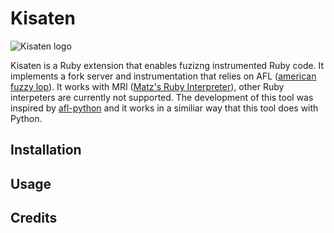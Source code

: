 # Kisaten
![Kisaten logo](//github.com/zelivans/kisaten/raw/master/doc/assets/logo_display.png)

Kisaten is a Ruby extension that enables fuzizng instrumented Ruby code. It implements a fork server and instrumentation that relies on AFL ([american fuzzy lop](http://lcamtuf.coredump.cx/afl/)). It works with MRI ([Matz's Ruby Interpreter](https://github.com/ruby/ruby)), other Ruby interpeters are currently not supported. The development of this tool was inspired by [afl-python](https://github.com/jwilk/python-afl) and it works in a similiar way that this tool does with Python.

## Installation

## Usage

## Credits
